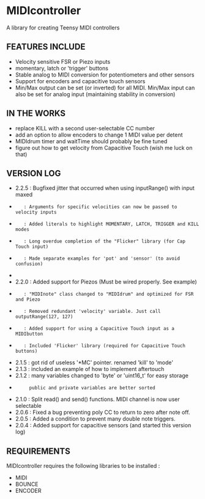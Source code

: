 # MIDIcontroller

A library for creating Teensy MIDI controllers

## FEATURES INCLUDE
  - Velocity sensitive FSR or Piezo inputs
  - momentary, latch or 'trigger' buttons
  - Stable analog to MIDI conversion for potentiometers and other sensors
  - Support for encoders and capacitive touch sensors
  - Min/Max output can be set (or inverted) for all MIDI. Min/Max input
      can also be set for analog input (maintaining stability in conversion)

## IN THE WORKS
  - replace KILL with a second user-selectable CC number
  - add an option to allow encoders to change 1 MIDI value per detent
  - MIDIdrum timer and waitTime should probably be fine tuned
  - figure out how to get velocity from Capacitive Touch (wish me luck on that)

## VERSION LOG
-  2.2.5 : Bugfixed jitter that occurred when using inputRange() with input maxed
-        : Arguments for specific velocities can now be passed to velocity inputs
-        : Added literals to highlight MOMENTARY, LATCH, TRIGGER and KILL modes
-        : Long overdue completion of the "Flicker" library (for Cap Touch input)
-        : Made separate examples for 'pot' and 'sensor' (to avoid confusion)
-        
-  2.2.0 : Added support for Piezos (Must be wired properly. See example)
-        : "MIDInote" class changed to "MIDIdrum" and optimized for FSR and Piezo
-        : Removed redundant 'velocity' variable. Just call outputRange(127, 127)
-        : Added support for using a Capacitive Touch input as a MIDIbutton
-        : Included 'Flicker' library (required for Capacitive Touch buttons)
-  2.1.5 : got rid of useless '*MC' pointer. renamed 'kill' to 'mode'
-  2.1.3 : included an example of how to implement aftertouch
-  2.1.2 : many variables changed to 'byte' or 'uint16_t' for easy storage
-          public and private variables are better sorted
-  2.1.0 : Split read() and send() functions. MIDI channel is now user selectable
-  2.0.6 : Fixed a bug preventing poly CC to return to zero after note off.
-  2.0.5 : Added a condition to prevent many double note triggers.
-  2.0.4 : Added support for capacitive sensors (and started this version log)
  

  
## REQUIREMENTS

MIDIcontroller requires the following libraries to be installed :

- MIDI
- BOUNCE
- ENCODER

